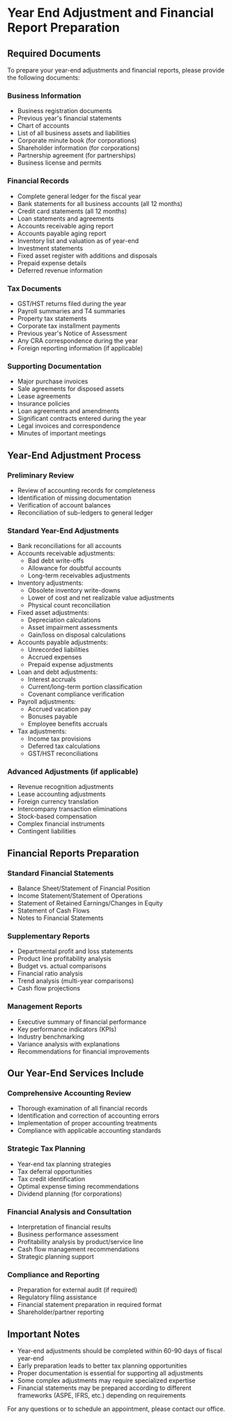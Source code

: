 # Year End Adjustment and Financial Report Preparation

## Required Documents

To prepare your year-end adjustments and financial reports, please provide the following documents:

### Business Information
- Business registration documents
- Previous year's financial statements
- Chart of accounts
- List of all business assets and liabilities
- Corporate minute book (for corporations)
- Shareholder information (for corporations)
- Partnership agreement (for partnerships)
- Business license and permits

### Financial Records
- Complete general ledger for the fiscal year
- Bank statements for all business accounts (all 12 months)
- Credit card statements (all 12 months)
- Loan statements and agreements
- Accounts receivable aging report
- Accounts payable aging report
- Inventory list and valuation as of year-end
- Investment statements
- Fixed asset register with additions and disposals
- Prepaid expense details
- Deferred revenue information

### Tax Documents
- GST/HST returns filed during the year
- Payroll summaries and T4 summaries
- Property tax statements
- Corporate tax installment payments
- Previous year's Notice of Assessment
- Any CRA correspondence during the year
- Foreign reporting information (if applicable)

### Supporting Documentation
- Major purchase invoices
- Sale agreements for disposed assets
- Lease agreements
- Insurance policies
- Loan agreements and amendments
- Significant contracts entered during the year
- Legal invoices and correspondence
- Minutes of important meetings

## Year-End Adjustment Process

### Preliminary Review
- Review of accounting records for completeness
- Identification of missing documentation
- Verification of account balances
- Reconciliation of sub-ledgers to general ledger

### Standard Year-End Adjustments
- Bank reconciliations for all accounts
- Accounts receivable adjustments:
  - Bad debt write-offs
  - Allowance for doubtful accounts
  - Long-term receivables adjustments
- Inventory adjustments:
  - Obsolete inventory write-downs
  - Lower of cost and net realizable value adjustments
  - Physical count reconciliation
- Fixed asset adjustments:
  - Depreciation calculations
  - Asset impairment assessments
  - Gain/loss on disposal calculations
- Accounts payable adjustments:
  - Unrecorded liabilities
  - Accrued expenses
  - Prepaid expense adjustments
- Loan and debt adjustments:
  - Interest accruals
  - Current/long-term portion classification
  - Covenant compliance verification
- Payroll adjustments:
  - Accrued vacation pay
  - Bonuses payable
  - Employee benefits accruals
- Tax adjustments:
  - Income tax provisions
  - Deferred tax calculations
  - GST/HST reconciliations

### Advanced Adjustments (if applicable)
- Revenue recognition adjustments
- Lease accounting adjustments
- Foreign currency translation
- Intercompany transaction eliminations
- Stock-based compensation
- Complex financial instruments
- Contingent liabilities

## Financial Reports Preparation

### Standard Financial Statements
- Balance Sheet/Statement of Financial Position
- Income Statement/Statement of Operations
- Statement of Retained Earnings/Changes in Equity
- Statement of Cash Flows
- Notes to Financial Statements

### Supplementary Reports
- Departmental profit and loss statements
- Product line profitability analysis
- Budget vs. actual comparisons
- Financial ratio analysis
- Trend analysis (multi-year comparisons)
- Cash flow projections

### Management Reports
- Executive summary of financial performance
- Key performance indicators (KPIs)
- Industry benchmarking
- Variance analysis with explanations
- Recommendations for financial improvements

## Our Year-End Services Include

### Comprehensive Accounting Review
- Thorough examination of all financial records
- Identification and correction of accounting errors
- Implementation of proper accounting treatments
- Compliance with applicable accounting standards

### Strategic Tax Planning
- Year-end tax planning strategies
- Tax deferral opportunities
- Tax credit identification
- Optimal expense timing recommendations
- Dividend planning (for corporations)

### Financial Analysis and Consultation
- Interpretation of financial results
- Business performance assessment
- Profitability analysis by product/service line
- Cash flow management recommendations
- Strategic planning support

### Compliance and Reporting
- Preparation for external audit (if required)
- Regulatory filing assistance
- Financial statement preparation in required format
- Shareholder/partner reporting

## Important Notes
- Year-end adjustments should be completed within 60-90 days of fiscal year-end
- Early preparation leads to better tax planning opportunities
- Proper documentation is essential for supporting all adjustments
- Some complex adjustments may require specialized expertise
- Financial statements may be prepared according to different frameworks (ASPE, IFRS, etc.) depending on requirements

For any questions or to schedule an appointment, please contact our office.
